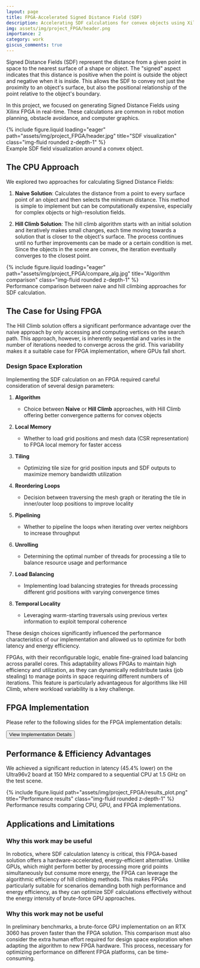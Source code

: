 ```yaml
---
layout: page
title: FPGA-Accelerated Signed Distance Field (SDF)
description: Accelerating SDF calculations for convex objects using Xilinx FPGA
img: assets/img/project_FPGA/header.png
importance: 2
category: work
giscus_comments: true
---
```


Signed Distance Fields (SDF) represent the distance from a given point in space to the nearest surface of a shape or object. The "signed" aspect indicates that this distance is positive when the point is outside the object and negative when it is inside. This allows the SDF to convey not just the proximity to an object's surface, but also the positional relationship of the point relative to the object's boundary.

In this project, we focused on generating Signed Distance Fields using Xilinx FPGA in real-time. These calculations are common in robot motion planning, obstacle avoidance, and computer graphics.

<div class="row justify-content-sm-center">
    <div class="col-sm-8 mt-3 mt-md-0">
        {% include figure.liquid loading="eager" path="assets/img/project_FPGA/header.jpg" title="SDF visualization" class="img-fluid rounded z-depth-1" %}
    </div>
</div>
<div class="caption">
    Example SDF field visualization around a convex object.
</div>

## The CPU Approach

We explored two approaches for calculating Signed Distance Fields:

1. **Naive Solution**: Calculates the distance from a point to every surface point of an object and then selects the minimum distance. This method is simple to implement but can be computationally expensive, especially for complex objects or high-resolution fields.

2. **Hill Climb Solution**: The hill climb algorithm starts with an initial solution and iteratively makes small changes, each time moving towards a solution that is closer to the object's surface. The process continues until no further improvements can be made or a certain condition is met. Since the objects in the scene are convex, the iteration eventually converges to the closest point.

<div class="row justify-content-sm-center">
    <div class="col-sm-8 mt-3 mt-md-0">
        {% include figure.liquid loading="eager" path="assets/img/project_FPGA/compare_alg.jpg" title="Algorithm comparison" class="img-fluid rounded z-depth-1" %}
    </div>
</div>
<div class="caption">
    Performance comparison between naive and hill climbing approaches for SDF calculation.
</div>

## The Case for Using FPGA

The Hill Climb solution offers a significant performance advantage over the naive approach by only accessing and computing vertices on the search path. This approach, however, is inherently sequential and varies in the number of iterations needed to converge across the grid. This variability makes it a suitable case for FPGA implementation, where GPUs fall short.

### Design Space Exploration

Implementing the SDF calculation on an FPGA required careful consideration of several design parameters:

1. **Algorithm**
   - Choice between **Naive** or **Hill Climb** approaches, with Hill Climb offering better convergence patterns for convex objects

2. **Local Memory**
   - Whether to load grid positions and mesh data (CSR representation) to FPGA local memory for faster access

3. **Tiling**
   - Optimizing tile size for grid position inputs and SDF outputs to maximize memory bandwidth utilization

4. **Reordering Loops**
   - Decision between traversing the mesh graph or iterating the tile in inner/outer loop positions to improve locality

5. **Pipelining**
   - Whether to pipeline the loops when iterating over vertex neighbors to increase throughput

6. **Unrolling**
   - Determining the optimal number of threads for processing a tile to balance resource usage and performance

7. **Load Balancing**
   - Implementing load balancing strategies for threads processing different grid positions with varying convergence times

8. **Temporal Locality**
   - Leveraging warm-starting traversals using previous vertex information to exploit temporal coherence

These design choices significantly influenced the performance characteristics of our implementation and allowed us to optimize for both latency and energy efficiency.

FPGAs, with their reconfigurable logic, enable fine-grained load balancing across parallel cores. This adaptability allows FPGAs to maintain high efficiency and utilization, as they can dynamically redistribute tasks (job stealing) to manage points in space requiring different numbers of iterations. This feature is particularly advantageous for algorithms like Hill Climb, where workload variability is a key challenge.

## FPGA Implementation
Please refer to the following slides for the FPGA implementation details:
<div class="row justify-content-sm-center">
    <div class="col-sm-8 mt-3 mt-md-0">
        <a href="{{ '/assets/pdf/FPGA_sdf.pdf' | relative_url }}" target="_blank">
            <button class="btn btn-primary">View Implementation Details</button>
        </a>
    </div>
</div>

## Performance & Efficiency Advantages

We achieved a significant reduction in latency (45.4% lower) on the Ultra96v2 board at 150 MHz compared to a sequential CPU at 1.5 GHz on the test scene.

<div class="row justify-content-sm-center">
    <div class="col-sm-8 mt-3 mt-md-0">
        {% include figure.liquid path="assets/img/project_FPGA/results_plot.png" title="Performance results" class="img-fluid rounded z-depth-1" %}
    </div>
</div>
<div class="caption">
    Performance results comparing CPU, GPU, and FPGA implementations.
</div>

## Applications and Limitations

### Why this work may be useful

In robotics, where SDF calculation latency is critical, this FPGA-based solution offers a hardware-accelerated, energy-efficient alternative. Unlike GPUs, which might perform better by processing more grid points simultaneously but consume more energy, the FPGA can leverage the algorithmic efficiency of hill climbing methods. This makes FPGAs particularly suitable for scenarios demanding both high performance and energy efficiency, as they can optimize SDF calculations effectively without the energy intensity of brute-force GPU approaches.

### Why this work may not be useful

In preliminary benchmarks, a brute-force GPU implementation on an RTX 3060 has proven faster than the FPGA solution. This comparison must also consider the extra human effort required for design space exploration when adapting the algorithm to new FPGA hardware. This process, necessary for optimizing performance on different FPGA platforms, can be time-consuming.